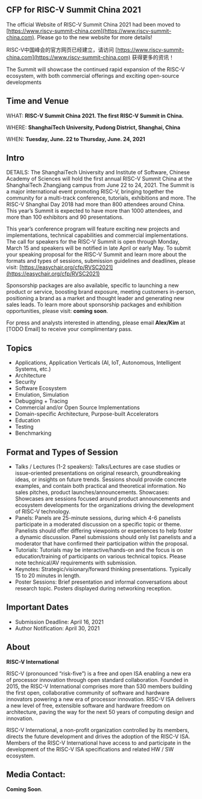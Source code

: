## CFP for RISC-V Summit China 2021

The official Website of RISC-V Summit China 2021 had been moved to [https://www.riscv-summit-china.com](https://www.riscv-summit-china.com). Please go to the new website for more details!

RISC-V中国峰会的官方网页已经建立，请访问 [https://www.riscv-summit-china.com](https://www.riscv-summit-china.com) 获得更多的资讯！

The Summit will showcase the continued rapid expansion of the RISC-V ecosystem, with both commercial offerings and exciting open-source developments

## Time and Venue

WHAT: **RISC-V Summit China 2021. The first RISC-V Summit in China.**

WHERE: **ShanghaiTech University, Pudong District, Shanghai, China**

WHEN: **Tuesday, June. 22 to Thursday, June. 24, 2021**

## Intro

DETAILS: The ShanghaiTech University and Institute of Software, Chinese Academy of Sciences will hold the first annual RISC-V Summit China at the ShanghaiTech Zhangjiang campus from June 22 to 24, 2021. The Summit is a major international event promoting RISC-V, bringing together the community for a multi-track conference, tutorials, exhibitions and more. The RISC-V Shanghai Day 2018 had more than 800 attendees around China. This year’s Summit is expected to have more than 1000 attendees, and more than 100 exhibitors and 90 presentations.

This year’s conference program will feature exciting new projects and implementations, technical capabilities and commercial implementations. The call for speakers for the RISC-V Summit is open through Monday, March 15 and speakers will be notified in late April or early May. To submit your speaking proposal for the RISC-V Summit and learn more about the formats and types of sessions, submission guidelines and deadlines, please visit: [https://easychair.org/cfp/RVSC2021](https://easychair.org/cfp/RVSC2021)

Sponsorship packages are also available, specific to launching a new product or service, boosting brand exposure, meeting customers in-person, positioning a brand as a market and thought leader and generating new sales leads. To learn more about sponsorship packages and exhibition opportunities, please visit: **coming soon**.

For press and analysts interested in attending, please email **Alex/Kim** at [TODO Email] to receive your complimentary pass.

## Topics

- Applications, Application Verticals (AI, IoT, Autonomous, Intelligent Systems, etc.)
- Architecture
- Security
- Software Ecosystem
- Emulation, Simulation
- Debugging + Tracing
- Commercial and/or Open Source Implementations
- Domain-specific Architecture, Purpose-built Accelerators
- Education
- Testing
- Benchmarking

## Format and Types of Session

- Talks / Lectures (1-2 speakers): Talks/Lectures are case studies or issue-oriented presentations on original research, groundbreaking ideas, or insights on future trends. Sessions should provide concrete examples, and contain both practical and theoretical information. No sales pitches, product launches/announcements.
Showcases: Showcases are sessions focused around product announcements and ecosystem developments for the organizations driving the development of RISC-V technology.
- Panels: Panels are 25-minute sessions, during which 4-6 panelists participate in a moderated discussion on a specific topic or theme. Panelists should offer differing viewpoints or experiences to help foster a dynamic discussion. Panel submissions should only list panelists and a moderator that have confirmed their participation within the proposal.
- Tutorials: Tutorials may be interactive/hands-on and the focus is on education/training of participants on various technical topics. Please note technical/AV requirements with submission.
- Keynotes: Strategic/visionary/forward thinking presentations. Typically 15 to 20 minutes in length.
- Poster Sessions: Brief presentation and informal conversations about research topic. Posters displayed during networking reception.

## Important Dates

- Submission Deadline: April 16, 2021
- Author Notification: April 30, 2021

## About

**RISC-V International**

RISC-V (pronounced “risk-five”) is a free and open ISA enabling a new era of processor innovation through open standard collaboration. Founded in 2015, the RISC-V International comprises more than 530 members building the first open, collaborative community of software and hardware innovators powering a new era of processor innovation. RISC-V ISA delivers a new level of free, extensible software and hardware freedom on architecture, paving the way for the next 50 years of computing design and innovation.

RISC-V International, a non-profit organization controlled by its members, directs the future development and drives the adoption of the RISC-V ISA. Members of the RISC-V International have access to and participate in the development of the RISC-V ISA specifications and related HW / SW ecosystem.

## Media Contact:

**Coming Soon**.
